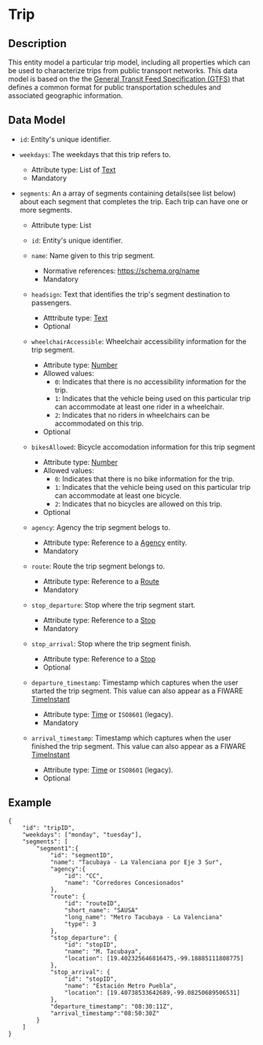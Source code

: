 # Trip

## Description

This entity model a particular trip model, including all properties which can be used to characterize trips from public transport networks. This data model is based on the the [General Transit Feed Specification (GTFS)](https://developers.google.com/transit/gtfs/) that defines a common format for public transportation schedules and associated geographic information.

## Data Model

- ```id```: Entity's unique identifier.

- ```weekdays```: The weekdays that this trip refers to. 
	- Attribute type: List of [Text](https://schema.org/Text)
	- Mandatory

- ```segments```: An a array of segments containing details(see list below) about each segment that completes the trip. Each trip can have one or more segments.
	- Attribute type: List 

    - ```id```: Entity's unique identifier.

    - ```name```: Name given to this trip segment.
        - Normative references: https://schema.org/name
        - Mandatory

    - ```headsign```: Text that identifies the trip's segment destination to passengers.
        - Atttribute type: [Text](https://schema.org/Text)
        - Optional

    - ```wheelchairAccessible```: Wheelchair accessibility information for the trip segment.
        - Attribute type: [Number](https://github.com/schema.org/Number)
        - Allowed values: 
            - ```0```: Indicates that there is no accessibility information for the trip.
            - ```1```: Indicates that the vehicle being used on this particular trip can accommodate at least one rider in a wheelchair.
            - ```2```: Indicates that no riders in wheelchairs can be accommodated on this trip.
        - Optional

    - ```bikesAllowed```: Bicycle accomodation information for this trip segment
        - Attribute type: [Number](https://github.com/schema.org/Number)
        - Allowed values:
            - ```0```: Indicates that there is no bike information for the trip.
            - ```1```: Indicates that the vehicle being used on this particular trip can accommodate at least one bicycle.
            - ```2```: Indicates that no bicycles are allowed on this trip.
        - Optional

    - ```agency```: Agency the trip segment belogs to.
        - Attribute type: Reference to a [Agency](https://github.com/ftcardoso/dataModels/blob/public_transportation_2/Transportation/PublicTransportTrip/Agency/doc/spec.md) entity.
        - Mandatory

    - ```route```: Route the trip segment belongs to.
        - Attribute type: Reference to a [Route](https://github.com/ftcardoso/dataModels/blob/public_transportation_2/Transportation/PublicTransportTrip/Route/doc/spec.md)
        - Mandatory

    - ```stop_departure```: Stop where the trip segment start.
        - Attribute type: Reference to a [Stop](https://github.com/ftcardoso/dataModels/blob/public_transportation_2/Transportation/PublicTransportTrip/Stop/doc/spec.md)
        - Mandatory

    - ```stop_arrival```: Stop where the trip segment finish.
        - Attribute type: Reference to a [Stop](https://github.com/ftcardoso/dataModels/blob/public_transportation_2/Transportation/PublicTransportTrip/Stop/doc/spec.md)
        - Optional

    - ```departure_timestamp```: Timestamp which captures when the user started the trip segment. This value can also appear as a FIWARE [TimeInstant](https://github.com/telefonicaid/iotagent-node-lib/blob/develop/README.md#TimeInstant)
        - Attribute type: [Time](http://schema.org/Time) or ```ISO8601``` (legacy).
        - Mandatory

    - ```arrival_timestamp```:	Timestamp which captures when the user finished the trip segment. This value can also appear as a FIWARE [TimeInstant](https://github.com/telefonicaid/iotagent-node-lib/blob/develop/README.md#TimeInstant)
        - Attribute type: [Time](http://schema.org/Time) or ```ISO8601``` (legacy).
        - Optional

## Example
```
{
	"id": "tripID",
    "weekdays": ["monday", "tuesday"],
    "segments": [
    	"segment1":{
        	"id": "segmentID",
            "name": "Tacubaya - La Valenciana por Eje 3 Sur",
            "agency":{
            	"id": "CC",
                "name": "Corredores Concesionados"
            },
            "route": {
            	"id": "routeID",
                "short_name": "SAUSA"
                "long_name": "Metro Tacubaya - La Valenciana"
                "type": 3
            },
            "stop_departure": {
            	"id": "stopID",
                "name": "M. Tacubaya",
                "location": [19.402325646816475,-99.18885111808775]
            },
            "stop_arrival": {
            	"id": "stopID",
                "name": "Estación Metro Puebla",
                "location": [19.40738533642689,-99.08250689506531]
            },
            "departure_timestamp": "08:30:11Z",
            "arrival_timestamp":"08:50:30Z"
        }
    ]
}
```